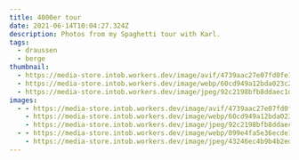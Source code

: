 ```yaml
---
title: 4000er tour
date: 2021-06-14T10:04:27.324Z
description: Photos from my Spaghetti tour with Karl.
tags:
  - draussen
  - berge
thumbnail:
  - https://media-store.intob.workers.dev/image/avif/4739aac27e07fd0fe1292308d0af7baae561c3285e48ec204ec9411a122e1dd7
  - https://media-store.intob.workers.dev/image/webp/60cd949a12bda023c2ae562502425beaaf65b3f13be5e1d9110f691f661f5711
  - https://media-store.intob.workers.dev/image/jpeg/92c2198bfb8ddaec1d5d34671c4559753284d06968f8614b801cc84dbe152c1b
images:
  - - https://media-store.intob.workers.dev/image/avif/4739aac27e07fd0fe1292308d0af7baae561c3285e48ec204ec9411a122e1dd7
    - https://media-store.intob.workers.dev/image/webp/60cd949a12bda023c2ae562502425beaaf65b3f13be5e1d9110f691f661f5711
    - https://media-store.intob.workers.dev/image/jpeg/92c2198bfb8ddaec1d5d34671c4559753284d06968f8614b801cc84dbe152c1b
  - - https://media-store.intob.workers.dev/image/webp/099e4fa5e36ecde1dc1de69e9ef314eb9689a97906ccc0790cbb1775ecba8c87
    - https://media-store.intob.workers.dev/image/jpeg/43246ec4b9b4b2edbab302211c7c5004e9c106494c878538b1dd0274c375014e
---
```

